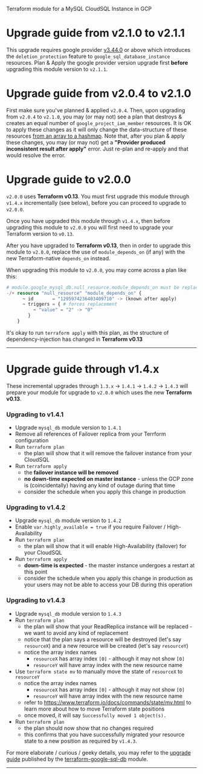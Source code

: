 Terraform module for a MySQL CloudSQL Instance in GCP

# Upgrade guide from v2.1.0 to v2.1.1

This upgrade requires google provider [v3.44.0](https://github.com/hashicorp/terraform-provider-google/releases/tag/v3.44.0) or above which introduces the `deletion_protection` feature to `google_sql_database_instance` resources. Plan & Apply the google provider version upgrade first **before** upgrading this module version to `v2.1.1`.

# Upgrade guide from v2.0.4 to v2.1.0

First make sure you've planned & applied `v2.0.4`. Then, upon upgrading from `v2.0.4` to `v2.1.0`, you may (or may not) see a plan that destroys & creates an equal number of `google_project_iam_member` resources. It is OK to apply these changes as it will only change the data-structure of these resources [from an array to a hashmap](https://github.com/airasia/terraform-google-external_access/wiki/The-problem-of-%22shifting-all-items%22-in-an-array). Note that, after you plan & apply these changes, you may (or may not) get a **"Provider produced inconsistent result after apply"** error. Just re-plan and re-apply and that would resolve the error.

# Upgrade guide to v2.0.0

`v2.0.0` uses **Terraform v0.13**. You must first upgrade this module through `v1.4.x` incrementally (see below), before you can proceed to upgrade to `v2.0.0`.

Once you have upgraded this module through `v1.4.x`, then before upgrading this module to `v2.0.0` you will first need to upgrade your Terraform version to `v0.13`.

After you have upgraded to **Terraform v0.13**, then in order to upgrade this module to `v2.0.0`, replace the use of `module_depends_on` (if any) with the new Terraform-native `depends_on` instead.

When upgrading this module to `v2.0.0`, you may come across a plan like this:

```terraform
# module.google_mysql_db.null_resource.module_depends_on must be replaced
-/+ resource "null_resource" "module_depends_on" {
      ~ id       = "1295974236403409710" -> (known after apply)
      ~ triggers = { # forces replacement
          ~ "value" = "2" -> "0"
        }
    }
```

It's okay to run `terraform apply` with this plan, as the structure of dependency-injection has changed in **Terraform v0.13**

---

# Upgrade guide through v1.4.x

These incremental upgrades through `1.3.x` -> `1.4.1` -> `1.4.2` -> `1.4.3` will prepare your module for upgrade to `v2.0.0` which uses the new **Terraform v0.13**.

### Upgrading to v1.4.1
* Upgrade `mysql_db` module version to `1.4.1`
* Remove all references of Failover replica from your Terrform configuration
* Run `terraform plan`
   * the plan will show that it will remove the failover instance from your CloudSQL
* Run `terraform apply`
   * the **failover instance will be removed**
   * **no down-time expected on master instance** - unless the GCP zone is (coincidentally) having any kind of outage during that time
   * consider the schedule when you apply this change in production

### Upgrading to v1.4.2
* Upgrade `mysql_db` module version to `1.4.2`
* Enable `var.highly_available = true` if you require Failover / High-Availability
* Run `terraform plan`
   * the plan will show that it will enable High-Availability (failover) for your CloudSQL
* Run `terraform apply`
   * **down-time is expected** - the master instance undergoes a restart at this point
   * consider the schedule when you apply this change in production as your users may not be able to access your DB during this operation

### Upgrading to v1.4.3
* Upgrade `mysql_db` module version to `1.4.3`
* Run `terraform plan`
   * the plan will show that your ReadReplica instance will be replaced - we want to avoid any kind of replacement
   * notice that the plan says a resource will be destroyed (let's say `resourceX`) and a new reource will be created (let's say `resourceY`)
   * notice the array index names
      * `resourceX` has array index `[0]` - although it may not show `[0]`
      * `resourceY` will have array index with the new resource name
* Use `terraform state mv` to manually move the state of `resourceX` to `resourceY`
   * notice the array index names
      * `resourceX` has array index `[0]` - although it may not show `[0]`
      * `resourceY` will have array index with the new resource name
   * refer to https://www.terraform.io/docs/commands/state/mv.html to learn more about how to move Terraform state positions
   * once moved, it will say `Successfully moved 1 object(s).`
* Run `terraform plan`
   * the plan should now show that no changes required
   * this confirms that you have successfully migrated your resource state to a new position as required by `v1.4.3`.

For more elaborate / curious / geeky details, you may refer to the [upgrade guide](https://github.com/terraform-google-modules/terraform-google-sql-db/blob/master/docs/upgrading_to_sql_db_4.0.0.md#upgrading-to-sql-db-400) published by the [terraform-google-sql-db](https://github.com/terraform-google-modules/terraform-google-sql-db) module.

---
